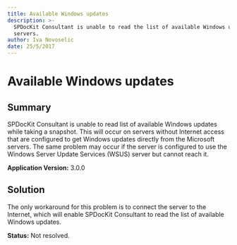 ```yaml
---
title: Available Windows updates
description: >-
  SPDocKit Consultant is unable to read the list of available Windows updates from your
  servers.
author: Iva Novoselic
date: 25/5/2017
---
```


# Available Windows updates

## **Summary**

SPDocKit Consultant is unable to read list of available Windows updates while taking a snapshot. This will occur on servers without Internet access that are configured to get Windows updates directly from the Microsoft servers. The same problem may occur if the server is configured to use the Windows Server Update Services \(WSUS\) server but cannot reach it.

**Application Version:** 3.0.0

## **Solution**

The only workaround for this problem is to connect the server to the Internet, which will enable SPDocKit Consultant to read the list of available Windows updates.

**Status:** Not resolved.

